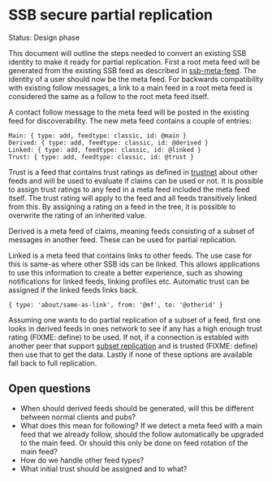 # SSB secure partial replication

Status: Design phase

This document will outline the steps needed to convert an existing SSB
identity to make it ready for partial replication. First a root meta
feed will be generated from the existing SSB feed as described in
[ssb-meta-feed]. The identity of a user should now be the meta feed.
For backwards compatibility with existing follow messages, a link to a
main feed in a root meta feed is considered the same as a follow to
the root meta feed itself.

A contact follow message to the meta feed will be posted in the
existing feed for discoverability. The new meta feed contains a couple
of entries:

```
Main: { type: add, feedtype: classic, id: @main }
Derived: { type: add, feedtype: classic, id: @derived }
Linked: { type: add, feedtype: classic, id: @linked }
Trust: { type: add, feedtype: classic, id: @trust }
```

Trust is a feed that contains trust ratings as defined in [trustnet]
about other feeds and will be used to evaluate if claims can be used
or not. It is possible to assign trust ratings to any feed in a meta
feed included the meta feed itself. The trust rating will apply to the
feed and all feeds transitively linked from this. By assigning a
rating on a feed in the tree, it is possible to overwrite the rating
of an inherited value.

Derived is a meta feed of claims, meaning feeds consisting of a subset
of messages in another feed. These can be used for partial
replication.

Linked is a meta feed that contains links to other feeds. The use case
for this is same-as where other SSB ids can be linked. This allows
applications to use this information to create a better experience,
such as showing notifications for linked feeds, linking profiles
etc. Automatic trust can be assigned if the linked feeds links back.

```
{ type: 'about/same-as-link', from: '@mf', to: '@otherid' }
```

Assuming one wants to do partial replication of a subset of a feed,
first one looks in derived feeds in ones network to see if any has a
high enough trust rating (FIXME: define) to be used. If not, if a
connection is establed with another peer that support [subset
replication] and is trusted (FIXME: define) then use that to get the
data. Lastly if none of these options are available fall back to full
replication.

## Open questions

- When should derived feeds should be generated, will this be
  different between normal clients and pubs?
- What does this mean for following? If we detect a meta feed with a
  main feed that we already follow, should the follow automatically be
  upgraded to the main feed. Or should this only be done on feed
  rotation of the main feed?
- How do we handle other feed types?
- What initial trust should be assigned and to what?

[ssb-meta-feed]: https://github.com/ssb-ngi-pointer/ssb-meta-feed
[trustnet]: https://github.com/cblgh/trustnet
[subset replication]: https://github.com/ssb-ngi-pointer/ssb-subset-replication
